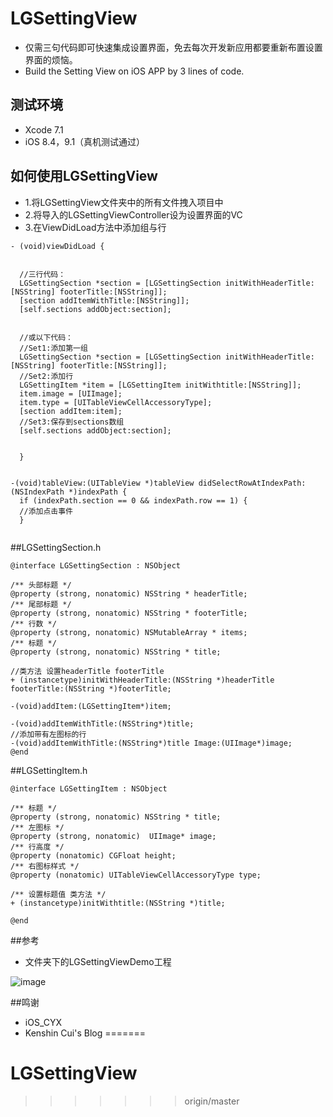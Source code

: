 
# LGSettingView
  * 仅需三句代码即可快速集成设置界面，免去每次开发新应用都要重新布置设置界面的烦恼。
  * Build the Setting View on iOS APP by 3 lines of code.

## 测试环境
  * Xcode 7.1
  * iOS 8.4，9.1（真机测试通过）
  
## 如何使用LGSettingView
  * 1.将LGSettingView文件夹中的所有文件拽入项目中
  * 2.将导入的LGSettingViewController设为设置界面的VC  
  * 3.在ViewDidLoad方法中添加组与行

```
- (void)viewDidLoad {

  
  //三行代码：
  LGSettingSection *section = [LGSettingSection initWithHeaderTitle:[NSString] footerTitle:[NSString]];
  [section addItemWithTitle:[NSString]];
  [self.sections addObject:section];
  
  
  //或以下代码：
  //Set1:添加第一组
  LGSettingSection *section = [LGSettingSection initWithHeaderTitle:[NSString] footerTitle:[NSString]];
  //Set2:添加行
  LGSettingItem *item = [LGSettingItem initWithtitle:[NSString]];
  item.image = [UIImage];
  item.type = [UITableViewCellAccessoryType];
  [section addItem:item];
  //Set3:保存到sections数组
  [self.sections addObject:section];
  
  
  }
  
  
-(void)tableView:(UITableView *)tableView didSelectRowAtIndexPath:(NSIndexPath *)indexPath {
  if (indexPath.section == 0 && indexPath.row == 1) {
  //添加点击事件
  }
  
```
  
  
##LGSettingSection.h
```
@interface LGSettingSection : NSObject

/** 头部标题 */
@property (strong, nonatomic) NSString * headerTitle;
/** 尾部标题 */
@property (strong, nonatomic) NSString * footerTitle;
/** 行数 */
@property (strong, nonatomic) NSMutableArray * items;
/** 标题 */
@property (strong, nonatomic) NSString * title;

//类方法 设置headerTitle footerTitle
+ (instancetype)initWithHeaderTitle:(NSString *)headerTitle footerTitle:(NSString *)footerTitle;

-(void)addItem:(LGSettingItem*)item;

-(void)addItemWithTitle:(NSString*)title;
//添加带有左图标的行
-(void)addItemWithTitle:(NSString*)title Image:(UIImage*)image;
@end
```
##LGSettingItem.h
```
@interface LGSettingItem : NSObject

/** 标题 */
@property (strong, nonatomic) NSString * title;
/** 左图标 */
@property (strong, nonatomic)  UIImage* image;
/** 行高度 */
@property (nonatomic) CGFloat height;
/** 右图标样式 */
@property (nonatomic) UITableViewCellAccessoryType type;

/** 设置标题值 类方法 */
+ (instancetype)initWithtitle:(NSString *)title;

@end

```
##参考

  * 文件夹下的LGSettingViewDemo工程
    
![image](https://github.com/LiGoEX/LGSettingView/blob/master/screenshots/screenshots.png)

##鸣谢
  * iOS_CYX 
  * Kenshin Cui's Blog
=======
# LGSettingView
>>>>>>> origin/master
